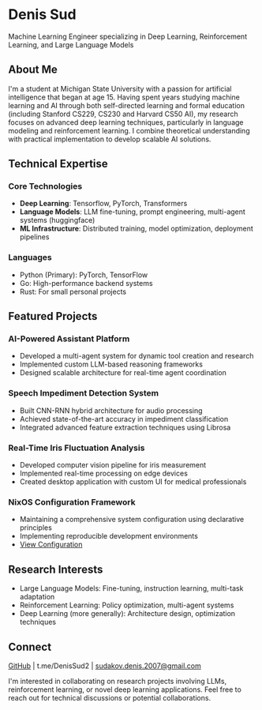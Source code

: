 # Denis Sud

Machine Learning Engineer specializing in Deep Learning, Reinforcement Learning, and Large Language Models

## About Me

I'm a student at Michigan State University with a passion for artificial intelligence that began at age 15. Having spent years studying machine learning and AI through both self-directed learning and formal education (including Stanford CS229, CS230 and Harvard CS50 AI), my research focuses on advanced deep learning techniques, particularly in language modeling and reinforcement learning. I combine theoretical understanding with practical implementation to develop scalable AI solutions.

## Technical Expertise

### Core Technologies
- **Deep Learning**: Tensorflow, PyTorch, Transformers
- **Language Models**: LLM fine-tuning, prompt engineering, multi-agent systems (huggingface)
- **ML Infrastructure**: Distributed training, model optimization, deployment pipelines

### Languages
- Python (Primary): PyTorch, TensorFlow
- Go: High-performance backend systems
- Rust: For small personal projects

## Featured Projects

### AI-Powered Assistant Platform
- Developed a multi-agent system for dynamic tool creation and research
- Implemented custom LLM-based reasoning frameworks
- Designed scalable architecture for real-time agent coordination

### Speech Impediment Detection System
- Built CNN-RNN hybrid architecture for audio processing
- Achieved state-of-the-art accuracy in impediment classification
- Integrated advanced feature extraction techniques using Librosa

### Real-Time Iris Fluctuation Analysis
- Developed computer vision pipeline for iris measurement
- Implemented real-time processing on edge devices
- Created desktop application with custom UI for medical professionals

### NixOS Configuration Framework
- Maintaining a comprehensive system configuration using declarative principles
- Implementing reproducible development environments
- [View Configuration](https://github.com/DenisSud/nixos-config)

## Research Interests
- Large Language Models: Fine-tuning, instruction learning, multi-task adaptation
- Reinforcement Learning: Policy optimization, multi-agent systems
- Deep Learning (more generally): Architecture design, optimization techniques

## Connect

[GitHub](https://github.com/DenisSud/) | t.me/DenisSud2 | sudakov.denis.2007@gmail.com

I'm interested in collaborating on research projects involving LLMs, reinforcement learning, or novel deep learning applications. Feel free to reach out for technical discussions or potential collaborations.
